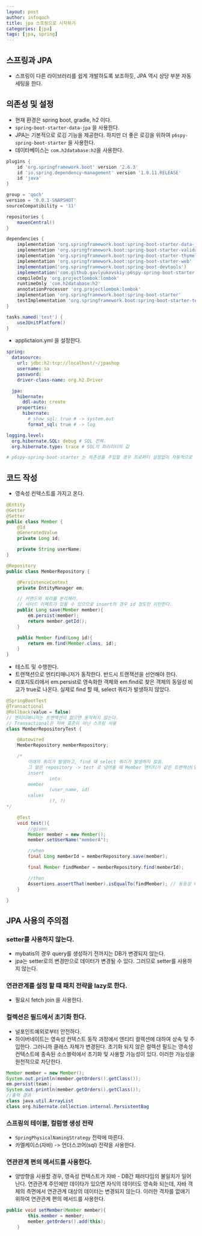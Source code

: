 ```yaml
---
layout: post
author: infoqoch
title: jpa 스프링으로 시작하기
categories: [jpa]
tags: [jpa, spring]
---
```


## 스프링과 JPA
- 스프링이 다른 라이브러리를 쉽게 개발하도록 보조하듯, JPA 역시 상당 부분 자동 세팅을 한다.

## 의존성 및 설정
- 현재 환경은 spring boot, gradle, h2 이다.
- `spring-boot-starter-data-jpa` 을 사용한다. 
- JPA는 기본적으로 로깅 기능을 제공한다. 하지만 더 좋은 로깅을 위하여 `p6spy-spring-boot-starter` 을 사용한다.
- 데이타베이스는 `com.h2database:h2`을 사용한다. 
  
```groovy
plugins {
    id 'org.springframework.boot' version '2.6.3'
    id 'io.spring.dependency-management' version '1.0.11.RELEASE'
    id 'java'
}

group = 'qoch'
version = '0.0.1-SNAPSHOT'
sourceCompatibility = '11'

repositories {
    mavenCentral()
}

dependencies {
    implementation 'org.springframework.boot:spring-boot-starter-data-jpa'
    implementation 'org.springframework.boot:spring-boot-starter-validation'
    implementation 'org.springframework.boot:spring-boot-starter-thymeleaf'
    implementation 'org.springframework.boot:spring-boot-starter-web'
    implementation('org.springframework.boot:spring-boot-devtools')
    implementation('com.github.gavlyukovskiy:p6spy-spring-boot-starter:1.8.0')
    compileOnly 'org.projectlombok:lombok'
    runtimeOnly 'com.h2database:h2'
    annotationProcessor 'org.projectlombok:lombok'
    implementation 'org.springframework.boot:spring-boot-starter'
    testImplementation 'org.springframework.boot:spring-boot-starter-test'
}

tasks.named('test') {
    useJUnitPlatform()
}
```

- applictaion.yml 을 설정한다.

```yml
spring:
  datasource:
    url: jdbc:h2:tcp://localhost/~/jpashop
    username: sa
    password:
    driver-class-name: org.h2.Driver

  jpa:
    hibernate:
      ddl-auto: create
    properties:
      hibernate:
        # show_sql: true # -> system.out
        format_sql: true # -> log

logging.level:
  org.hibernate.SQL: debug # SQL 전체.
  org.hibernate.type: trace # SQL의 파라미터의 값

# p6spy-spring-boot-starter 는 의존성을 주입할 경우 프로퍼티 설정없이 자동적으로 적용 된다. 

```

## 코드 작성
- 영속성 컨텍스트를 가지고 온다. 

```java
@Entity
@Getter
@Setter
public class Member {
    @Id
    @GeneratedValue
    private Long id;

    private String userName;
}

@Repository
public class MemberRepository {

    @PersistenceContext
    private EntityManager em;

    // 커맨드와 쿼리를 분리해라.
    // 사이드 이펙트가 있을 수 있으므로 insert의 경우 id 정도만 리턴한다.
    public Long save(Member member){
        em.persist(member);
        return member.getId();
    }

    public Member find(Long id){
        return em.find(Member.class, id);
    }
}

```

- 테스트 및 수행한다.
- 트랜잭션으로 엔티티매니저가 동작한다. 반드시 트랜잭션을 선언해야 한다. 
- 리포지토리에서 em.persist로 영속화한 객체와 em.find로 찾은 객체의 동일성 비교가 true로 나온다. 실제로 find 할 때, select 쿼리가 발생하지 않았다. 

```java
@SpringBootTest
@Transactional
@Rollback(value = false)
// 엔티티매니저는 트랜잭션이 없으면 동작하지 않는다.
// Transactional은 자바 표준이 아닌 스프링 사용
class MemberRepositoryTest {

    @Autowired
    MemberRepository memberRepository;

    /*
        아래의 쿼리가 발생하고, find 때 select 쿼리가 발생하지 않음.
        그 말은 repository -> test 로 넘어올 때 Member 엔티티가 같은 트랜잭션(영속성 컨텍스트) 안에 있음을 알 수 있음.
        insert
                into
        member
                (user_name, id)
        values
                (?, ?)
*/

    @Test
    void test(){
        //given
        Member member = new Member();
        member.setUserName("memberA");

        //when
        final Long memberId = memberRepository.save(member);

        final Member findMember = memberRepository.find(memberId);

        //then
        Assertions.assertThat(member).isEqualTo(findMember); // 동등성 비교. 같은 엔티티임.
    }

}
```

## JPA 사용의 주의점
### setter를 사용하지 않는다. 
- mybatis의 경우 query를 생성하기 전까지는 DB가 변경되지 않는다. 
- jpa는 setter로의 변경만으로 데이터가 변경될 수 있다. 그러므로 setter를 사용하지 않는다. 

### 연관관계를 설정 할 떄 패치 전략을 lazy로 한다.
- 필요시 fetch join 을 사용한다. 

### 컬렉션은 필드에서 초기화 한다. 
- 널포인트예외로부터 안전하다. 
- 하이버네이트는 영속성 컨텍스트 동작 과정에서 엔티티 컬렉션에 대하여 상속 및 주입한다. 그러니까 클래스 자체가 변경된다. 초기화 되지 않은 컬렉션 필드는 영속성 컨텍스트에 종속된 소스블럭에서 초기화 및 사용할 가능성이 있다. 이러한 가능성을 원천적으로 차단한다. 

```java
Member member = new Member();
System.out.println(member.getOrders().getClass());
em.persist(team);
System.out.println(member.getOrders().getClass());
//출력 결과
class java.util.ArrayList
class org.hibernate.collection.internal.PersistentBag
```

### 스프링의 테이블, 컬럼명 생성 전략
- `SpringPhysicalNamingStrategy` 전략에 따른다. 
- 카멜케이스(자바) -> 언더스코어(sql) 전략을 사용한다. 

### 연관관계 편의 메서드를 사용한다.
- 양방향을 사용할 경우, 영속성 컨텍스트가 자바 - DB간 패러다임의 불일치가 일어난다. 연관관계 주인에만 데이타가 있으면 자식의 데이터도 영속화 되는데, 자바 객체의 측면에서 연관관계 대상의 데이터는 변경되지 않는다. 이러한 격차를 없애기 위하여 연관관계 편의 메서드를 사용한다. 

```java
public void setMember(Member member){
        this.member = member;
        member.getOrders().add(this);
    }
```